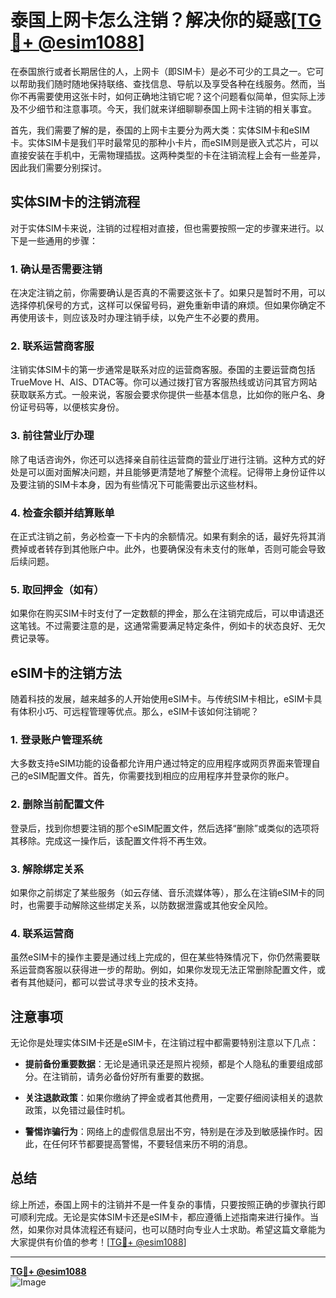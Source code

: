 # 泰国上网卡怎么注销？解决你的疑惑[[TG💪+ @esim1088](https://t.me/s/esim1088)]

在泰国旅行或者长期居住的人，上网卡（即SIM卡）是必不可少的工具之一。它可以帮助我们随时随地保持联络、查找信息、导航以及享受各种在线服务。然而，当你不再需要使用这张卡时，如何正确地注销它呢？这个问题看似简单，但实际上涉及不少细节和注意事项。今天，我们就来详细聊聊泰国上网卡注销的相关事宜。

首先，我们需要了解的是，泰国的上网卡主要分为两大类：实体SIM卡和eSIM卡。实体SIM卡是我们平时最常见的那种小卡片，而eSIM则是嵌入式芯片，可以直接安装在手机中，无需物理插拔。这两种类型的卡在注销流程上会有一些差异，因此我们需要分别探讨。

## 实体SIM卡的注销流程

对于实体SIM卡来说，注销的过程相对直接，但也需要按照一定的步骤来进行。以下是一些通用的步骤：

### 1. **确认是否需要注销**
   在决定注销之前，你需要确认是否真的不需要这张卡了。如果只是暂时不用，可以选择停机保号的方式，这样可以保留号码，避免重新申请的麻烦。但如果你确定不再使用该卡，则应该及时办理注销手续，以免产生不必要的费用。

### 2. **联系运营商客服**
   注销实体SIM卡的第一步通常是联系对应的运营商客服。泰国的主要运营商包括TrueMove H、AIS、DTAC等。你可以通过拨打官方客服热线或访问其官方网站获取联系方式。一般来说，客服会要求你提供一些基本信息，比如你的账户名、身份证号码等，以便核实身份。

### 3. **前往营业厅办理**
   除了电话咨询外，你还可以选择亲自前往运营商的营业厅进行注销。这种方式的好处是可以面对面解决问题，并且能够更清楚地了解整个流程。记得带上身份证件以及要注销的SIM卡本身，因为有些情况下可能需要出示这些材料。

### 4. **检查余额并结算账单**
   在正式注销之前，务必检查一下卡内的余额情况。如果有剩余的话，最好先将其消费掉或者转存到其他账户中。此外，也要确保没有未支付的账单，否则可能会导致后续问题。

### 5. **取回押金（如有）**
   如果你在购买SIM卡时支付了一定数额的押金，那么在注销完成后，可以申请退还这笔钱。不过需要注意的是，这通常需要满足特定条件，例如卡的状态良好、无欠费记录等。

## eSIM卡的注销方法

随着科技的发展，越来越多的人开始使用eSIM卡。与传统SIM卡相比，eSIM卡具有体积小巧、可远程管理等优点。那么，eSIM卡该如何注销呢？

### 1. **登录账户管理系统**
   大多数支持eSIM功能的设备都允许用户通过特定的应用程序或网页界面来管理自己的eSIM配置文件。首先，你需要找到相应的应用程序并登录你的账户。

### 2. **删除当前配置文件**
   登录后，找到你想要注销的那个eSIM配置文件，然后选择“删除”或类似的选项将其移除。完成这一操作后，该配置文件将不再生效。

### 3. **解除绑定关系**
   如果你之前绑定了某些服务（如云存储、音乐流媒体等），那么在注销eSIM卡的同时，也需要手动解除这些绑定关系，以防数据泄露或其他安全风险。

### 4. **联系运营商**
   虽然eSIM卡的操作主要是通过线上完成的，但在某些特殊情况下，你仍然需要联系运营商客服以获得进一步的帮助。例如，如果你发现无法正常删除配置文件，或者有其他疑问，都可以尝试寻求专业的技术支持。

## 注意事项

无论你是处理实体SIM卡还是eSIM卡，在注销过程中都需要特别注意以下几点：

- **提前备份重要数据**：无论是通讯录还是照片视频，都是个人隐私的重要组成部分。在注销前，请务必备份好所有重要的数据。
  
- **关注退款政策**：如果你缴纳了押金或者其他费用，一定要仔细阅读相关的退款政策，以免错过最佳时机。

- **警惕诈骗行为**：网络上的虚假信息层出不穷，特别是在涉及到敏感操作时。因此，在任何环节都要提高警惕，不要轻信来历不明的消息。

## 总结

综上所述，泰国上网卡的注销并不是一件复杂的事情，只要按照正确的步骤执行即可顺利完成。无论是实体SIM卡还是eSIM卡，都应遵循上述指南来进行操作。当然，如果你对具体流程还有疑问，也可以随时向专业人士求助。希望这篇文章能为大家提供有价值的参考！[[TG💪+ @esim1088](https://t.me/s/esim1088)]

---

**[TG💪+ @esim1088](https://t.me/s/esim1088)**  
![Image](https://i.postimg.cc/4NQfJmqS/Snipaste-2025-05-13-00-14-12.png)